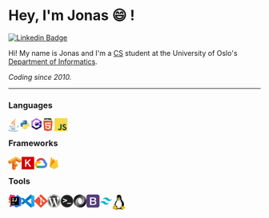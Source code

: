 # Hey, I'm Jonas 😄 !

[![Linkedin Badge](https://img.shields.io/badge/-LinkedIn-0e76a8?style=flat-square&logo=Linkedin&logoColor=white)](https://www.linkedin.com/in/jonas-silva-b1a628ba/)

Hi! My name is Jonas and I'm a [CS](https://www.uio.no/studier/program/informatikk-programmering/) student at the University of Oslo's [Department of Informatics](https://www.mn.uio.no/ifi/english/).

<i>Coding since 2010.</i>

---

### Languages
<img align="left" alt="Java" width="20px" src="./icons/java.png" />
<img align="left" alt="Python" width="26px" src="./icons/python.png" />
<img align="left" alt="C#" width="20px" src="./icons/csharp.png" />
<img align="left" alt="HTML5" width="26px" src="./icons/html.png" />
<img align="left" alt="JavaScript" width="26px" src="./icons/javascript.png" />
<br>

### Frameworks
<img align="left" alt="Tensorflow" width="26px" src="./icons/tf.png" />
<img align="left" alt="Keras" width="26px" src="./icons/keras.png" />
<img align="left" alt="Google Cloud" width="26px" src="./icons/gcp.png" />
<img align="left" alt="Firebase" width="26px" src="./icons/firebase.png" />
<br>

### Tools
<img align="left" alt="Intellij IDEA" width="26px" src="./icons/idea.png" />
<img align="left" alt="Visual Studio Code" width="26px" src="https://raw.githubusercontent.com/github/explore/80688e429a7d4ef2fca1e82350fe8e3517d3494d/topics/visual-studio-code/visual-studio-code.png" />
<img align="left" alt="Git" width="26px" src="./icons/git.png" />
<img align="left" alt="Wordpress" width="26px" src="./icons/wordpress.png" />
<img align="left" alt="Terminal" width="26px" src="./icons/terminal.png" />
<img align="left" alt="JSON" width="26px" src="./icons/json.png" />
<img align="left" alt="Bootstrap" width="26px" src="./icons/bootstrap.png" />
<img align="left" alt="Tailwind" width="26px" src="./icons/tailwind.png" />
<img align="left" alt="Linux" width="26px" src="./icons/linux2.jpeg" />


<br>

